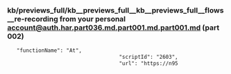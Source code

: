 ### kb/previews_full/kb__previews_full__kb__previews_full__flows__re-recording from your personal account@auth.har.part036.md.part001.md.part001.md (part 002)

```md
   "functionName": "At",
                                    "scriptId": "2603",
                                    "url": "https://n95
```

```
